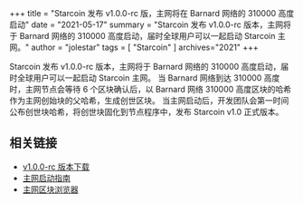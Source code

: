 +++
title = "Starcoin 发布 v1.0.0-rc 版，主网将在 Barnard 网络的 310000 高度启动"
date = "2021-05-17"
summary = "Starcoin 发布 v1.0.0-rc 版本，主网将于 Barnard 网络的 310000 高度启动，届时全球用户可以一起启动 Starcoin 主网。"
author = "jolestar"
tags = [
    "Starcoin"
]
archives="2021"
+++

Starcoin 发布 v1.0.0-rc 版本，主网将于 Barnard 网络的 310000 高度启动，届时全球用户可以一起启动 Starcoin 主网。
当 Barnard 网络到达 310000 高度时，主网节点会等待 6 个区块确认后，以 Barnard 网络 310000 高度区块的哈希作为主网创始块的父哈希，生成创世区块。
当主网启动后，开发团队会第一时间公布创世块哈希，将创世块固化到节点程序中，发布 Starcoin v1.0 正式版本。

## 相关链接

* [v1.0.0-rc 版本下载](https://github.com/starcoinorg/starcoin/releases/tag/v1.0.0-rc)
* [主网启动指南](https://github.com/starcoinorg/starcoin/discussions/2506)
* [主网区块浏览器](https://stcscan.io/main)

